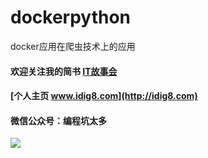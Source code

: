 # dockerpython
docker应用在爬虫技术上的应用


#### 欢迎关注我的简书 [IT故事会](https://www.jianshu.com/u/46fb70e81d8c)
#### [个人主页 www.idig8.com](http://idig8.com)
#### 微信公众号：编程坑太多
![](http://upload-images.jianshu.io/upload_images/11223715-3407e1c7ac8d7935?imageMogr2/auto-orient/strip%7CimageView2/2/w/1240)
